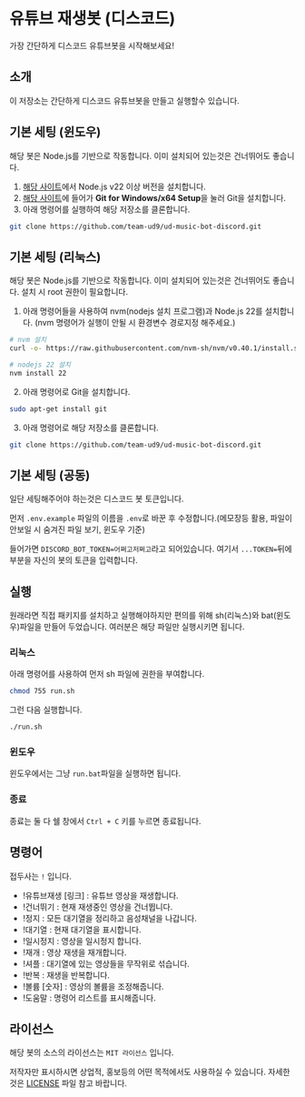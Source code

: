 # 유튜브 재생봇 (디스코드)
가장 간단하게 디스코드 유튜브봇을 시작해보세요!

## 소개
이 저장소는 간단하게 디스코드 유튜브봇을 만들고 실행할수 있습니다.

## 기본 세팅 (윈도우)
해당 봇은 Node.js를 기반으로 작동합니다. 이미 설치되어 있는것은 건너뛰어도 좋습니다.
1. [해당 사이트](https://nodejs.org/ko/download)에서 Node.js v22 이상 버전을 설치합니다.
2. [해당 사이트](https://git-scm.com/downloads/win)에 들어가 **Git for Windows/x64 Setup**을 눌러 Git을 설치합니다.
3. 아래 명령어를 실행하여 해당 저장소를 클론합니다.
```bash
git clone https://github.com/team-ud9/ud-music-bot-discord.git
```

## 기본 세팅 (리눅스)
해당 봇은 Node.js를 기반으로 작동합니다. 이미 설치되어 있는것은 건너뛰어도 좋습니다. 설치 시 root 권한이 필요합니다.
1. 아래 명령어들을 사용하여 nvm(nodejs 설치 프로그램)과 Node.js 22를 설치합니다. (nvm 명령어가 실행이 안될 시 환경변수 경로지정 해주세요.)
```bash
# nvm 설치
curl -o- https://raw.githubusercontent.com/nvm-sh/nvm/v0.40.1/install.sh | bash

# nodejs 22 설치
nvm install 22
```
2. 아래 명령어로 Git을 설치합니다.
```bash
sudo apt-get install git
```
3. 아래 명령어로 해당 저장소를 클론합니다.
```bash
git clone https://github.com/team-ud9/ud-music-bot-discord.git
```

## 기본 세팅 (공동)
일단 세팅해주어야 하는것은 디스코드 봇 토큰입니다.

먼저 `.env.example` 파일의 이름을 `.env`로 바꾼 후 수정합니다.(메모장등 활용, 파일이 안보일 시 숨겨진 파일 보기, 윈도우 기준)

들어가면 `DISCORD_BOT_TOKEN=어쩌고저쩌고`라고 되어있습니다. 여기서 `...TOKEN=`뒤에 부분을 자신의 봇의 토큰을 입력합니다.

## 실행
원래라면 직접 패키지를 설치하고 실행해야하지만 편의를 위해 sh(리눅스)와 bat(윈도우)파일을 만들어 두었습니다. 여러분은 해당 파일만 실행시키면 됩니다.

### 리눅스
아래 명령어를 사용하여 먼저 sh 파일에 권한을 부여합니다.
```bash
chmod 755 run.sh
```
그런 다음 실행합니다.
```bash
./run.sh
```

### 윈도우
윈도우에서는 그냥 `run.bat`파일을 실행하면 됩니다.

### 종료
종료는 둘 다 쉘 창에서 `Ctrl + C` 키를 누르면 종료됩니다.

## 명령어
접두사는 `!` 입니다.

- !유튜브재생 [링크] : 유튜브 영상을 재생합니다.
- !건너뛰기 : 현재 재생중인 영상을 건너뜁니다.
- !정지 : 모든 대기열을 정리하고 음성채널을 나갑니다.
- !대기열 : 현재 대기열을 표시합니다.
- !일시정지 : 영상을 일시정지 합니다.
- !재개 : 영상 재생을 재개합니다.
- !셔플 : 대기열에 있는 영상들을 무작위로 섞습니다.
- !반복 : 재생을 반복합니다.
- !볼륨 [숫자] : 영상의 볼륨을 조정해줍니다.
- !도움말 : 명령어 리스트를 표시해줍니다.

## 라이선스
해당 봇의 소스의 라이선스는 `MIT 라이선스` 입니다.

저작자만 표시하시면 상업적, 홍보등의 어떤 목적에서도 사용하실 수 있습니다. 자세한 것은 [LICENSE](https://github.com/team-ud9/ud-music-bot-discord/blob/main/LICENSE) 파일 참고 바랍니다.
